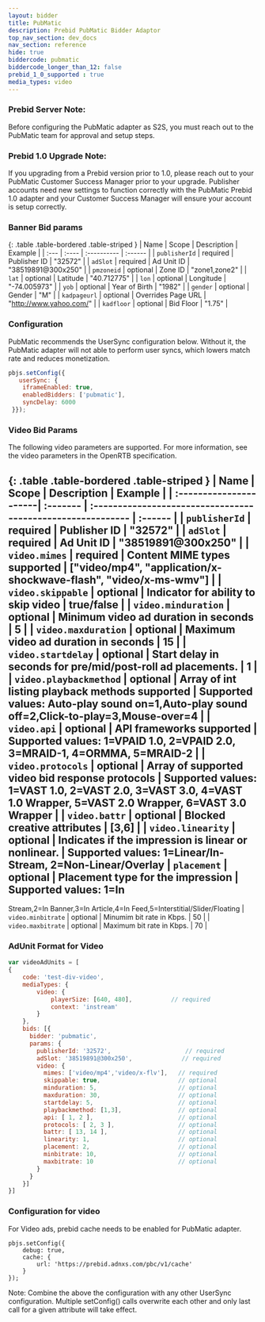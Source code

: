```yaml
---
layout: bidder
title: PubMatic
description: Prebid PubMatic Bidder Adaptor
top_nav_section: dev_docs
nav_section: reference
hide: true
biddercode: pubmatic
biddercode_longer_than_12: false
prebid_1_0_supported : true
media_types: video
---
```


### Prebid Server Note:
Before configuring the PubMatic adapter as S2S, you must reach out to the PubMatic team for approval and setup steps.

### Prebid 1.0 Upgrade Note:
If you upgrading from a Prebid version prior to 1.0, please reach out to your PubMatic Customer Success Manager prior to your upgrade.  Publisher accounts need new settings to function correctly with the PubMatic Prebid 1.0 adapter and your Customer Success Manager will ensure your account is setup correctly.

### Banner Bid params

{: .table .table-bordered .table-striped }
| Name | Scope | Description | Example |
| :--- | :---- | :---------- | :------ |
| `publisherId` | required | Publisher ID | "32572" |
| `adSlot` | required | Ad Unit ID | "38519891@300x250" |
| `pmzoneid` | optional | Zone ID | "zone1,zone2" |
| `lat` | optional | Latitude | "40.712775" |
| `lon` | optional | Longitude | "-74.005973" |
| `yob` | optional | Year of Birth | "1982" |
| `gender` | optional | Gender | "M" |
| `kadpageurl` | optional | Overrides Page URL | "http://www.yahoo.com/" |
| `kadfloor` | optional | Bid Floor | "1.75" |

### Configuration

PubMatic recommends the UserSync configuration below.  Without it, the PubMatic adapter will not able to perform user syncs, which lowers match rate and reduces monetization.

```javascript
pbjs.setConfig({
   userSync: {
    iframeEnabled: true,
    enabledBidders: ['pubmatic'],
    syncDelay: 6000
 }});
```

### Video Bid Params
The following video parameters are supported. For more information, see the video parameters in the OpenRTB specification.

{: .table .table-bordered .table-striped }
| Name 					 | Scope    | Description        										  | Example |
| :----------------------| :------- | :---------------------------------------------------------- | :------ |
| `publisherId` 		 | required | Publisher ID 												  | "32572" |
| `adSlot` 				 | required | Ad Unit ID  												  | "38519891@300x250" |
| `video.mimes` 		 | required | Content MIME types supported 								  | ["video/mp4", "application/x-shockwave-flash", "video/x-ms-wmv"] |
| `video.skippable` 	 | optional | Indicator for ability to skip video 						  | true/false |
| `video.minduration` 	 | optional | Minimum video ad duration in seconds 						  | 5  |
| `video.maxduration` 	 | optional | Maximum video ad duration in seconds 						  | 15 |
| `video.startdelay` 	 | optional | Start delay in seconds for pre/mid/post-roll ad placements. | 1  |
| `video.playbackmethod` | optional | Array of int listing playback methods supported 			  | Supported values: Auto-play sound on=1,Auto-play sound off=2,Click-to-play=3,Mouse-over=4 |
| `video.api` 			 | optional | API frameworks supported 									  | Supported values: 1=VPAID 1.0, 2=VPAID 2.0, 3=MRAID-1, 4=ORMMA, 5=MRAID-2 |
| `video.protocols` 	 | optional | Array of supported video bid response protocols 			  | Supported values: 1=VAST 1.0, 2=VAST 2.0, 3=VAST 3.0, 4=VAST 1.0 Wrapper, 5=VAST 2.0 Wrapper, 6=VAST 3.0 Wrapper |
| `video.battr` 		 | optional | Blocked creative attributes 								  | [3,6] |
| `video.linearity` 	 | optional | Indicates if the impression is linear or nonlinear. 		  | Supported values: 1=Linear/In-Stream, 2=Non-Linear/Overlay |
  `placement`			 | optional | Placement type for the impression							  | Supported values: 1=In
-
Stream,2=In Banner,3=In Article,4=In Feed,5=Interstitial/Slider/Floating
| `video.minbitrate` 	 | optional | Minumim bit rate in Kbps. 								  | 50 |
| `video.maxbitrate` 	 | optional | Maximum bit rate in Kbps. 								  | 70 |

### AdUnit Format for Video
```javascript
var videoAdUnits = [
{
    code: 'test-div-video',
    mediaTypes: {
        video: {
            playerSize: [640, 480],           // required
            context: 'instream'
        }
    },
    bids: [{
      bidder: 'pubmatic',
      params: {
        publisherId: '32572',                     // required
        adSlot: '38519891@300x250',              // required
        video: {
          mimes: ['video/mp4','video/x-flv'],   // required
          skippable: true,                      // optional
          minduration: 5,                       // optional
          maxduration: 30,                      // optional
          startdelay: 5,                        // optional
          playbackmethod: [1,3],                // optional
          api: [ 1, 2 ],                        // optional
          protocols: [ 2, 3 ],                  // optional
          battr: [ 13, 14 ],                    // optional
          linearity: 1,                         // optional
          placement: 2,                         // optional
          minbitrate: 10,                       // optional
          maxbitrate: 10                        // optional
        }
      }
    }]
}]
```


### Configuration for video 
For Video ads, prebid cache needs to be enabled for PubMatic adapter.
```
pbjs.setConfig({
    debug: true,
    cache: {
        url: 'https://prebid.adnxs.com/pbc/v1/cache'
    }
});
```

Note: Combine the above the configuration with any other UserSync configuration. Multiple setConfig() calls overwrite each other and only last call for a given attribute will take effect.
